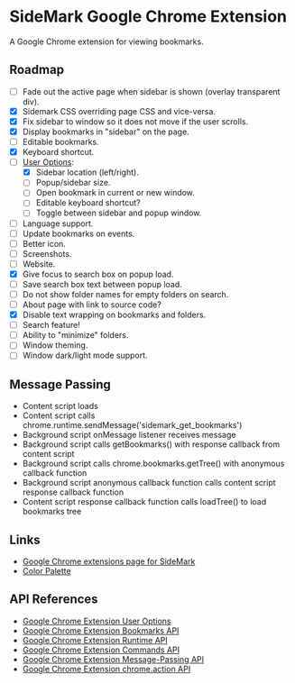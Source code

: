 # SideMark Google Chrome Extension

A Google Chrome extension for viewing bookmarks.

## Roadmap

- [ ] Fade out the active page when sidebar is shown (overlay transparent div).
- [x] Sidemark CSS overriding page CSS and vice-versa.
- [x] Fix sidebar to window so it does not move if the user scrolls.
- [x] Display bookmarks in "sidebar" on the page.
- [ ] Editable bookmarks.
- [x] Keyboard shortcut.
- [ ] [User Options](https://developer.chrome.com/docs/extensions/mv3/options/):
  - [x] Sidebar location (left/right).
  - [ ] Popup/sidebar size.
  - [ ] Open bookmark in current or new window.
  - [ ] Editable keyboard shortcut?
  - [ ] Toggle between sidebar and popup window.
- [ ] Language support.
- [ ] Update bookmarks on events.
- [ ] Better icon.
- [ ] Screenshots.
- [ ] Website.
- [x] Give focus to search box on popup load.
- [ ] Save search box text between popup load.
- [ ] Do not show folder names for empty folders on search.
- [ ] About page with link to source code?
- [x] Disable text wrapping on bookmarks and folders.
- [ ] Search feature!
- [ ] Ability to "minimize" folders.
- [ ] Window theming.
- [ ] Window dark/light mode support.

## Message Passing

- Content script loads
- Content script calls chrome.runtime.sendMessage('sidemark_get_bookmarks')
- Background script onMessage listener receives message
- Background script calls getBookmarks() with response callback from content script
- Background script calls chrome.bookmarks.getTree() with anonymous callback function
- Background script anonymous callback function calls content script response callback function
- Content script response callback function calls loadTree() to load bookmarks tree

## Links

- [Google Chrome extensions page for SideMark](https://chrome.google.com/webstore/detail/sidemark/mpmmbieakmohbhjidajegiehcbeagdcg)
- [Color Palette](https://coolors.co/124e78-f0f0c9-f2bb05-d74e09-6e0e0a)

## API References

- [Google Chrome Extension User Options](https://developer.chrome.com/docs/extensions/mv3/options/)
- [Google Chrome Extension Bookmarks API](https://developer.chrome.com/docs/extensions/reference/bookmarks/)
- [Google Chrome Extension Runtime API](https://developer.chrome.com/docs/extensions/reference/runtime/)
- [Google Chrome Extension Commands API](https://developer.chrome.com/docs/extensions/reference/commands/)
- [Google Chrome Extension Message-Passing API](https://developer.chrome.com/docs/extensions/reference/runtime/#method-sendMessage)
- [Google Chrome Extension chrome.action API](https://developer.chrome.com/docs/extensions/reference/action/#event-onClicked)
